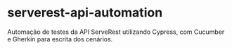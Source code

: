# serverest-api-automation
Automação de testes da API ServeRest utilizando Cypress, com Cucumber e Gherkin para escrita dos cenários.
